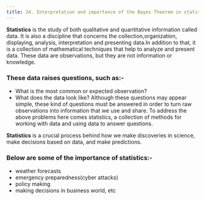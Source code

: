 ```yaml
---
title: 24. Interpretation and importance of the Bayes Theorem in statistical inference: the concept of prior, posterior probabilities and the likelihood? 
---
```

**Statistics** is the study of both qualitative and quantitative information called data. It is also a discipline that concerns the collection,organization, displaying, analysis, interpretation and presenting data.In addition to that, it is a collection of mathematical techniques that help to analyze and present data. These data are observations, but they are not information or knowledge. 
### These data raises questions, such as:- 
- What is the most common or expected observation?
- What does the data look like? Although these questions may appear simple, these kind of questions must be answered in order to turn raw observations into information that we use and share. 
To address the above problems here comes statistics, a collection of methods for working with data and using data to answer questions.

**Statistics** is a crucial process behind how we make discoveries in science, make decisions based on data, and make predictions. 
### Below are some of the importance of statistics:-
-  weather forecasts
-  emergency preparedness(cyber attacks)
-  policy making
-  making decisions in business world, etc 

